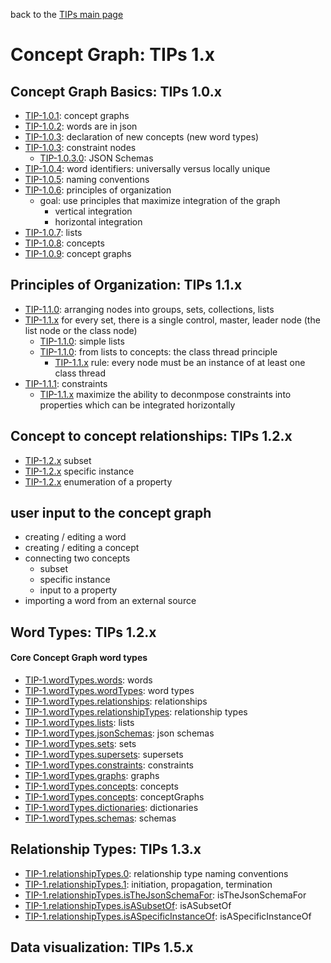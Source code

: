 back to the [TIPs main page](..)

Concept Graph: TIPs 1.x
=====

## Concept Graph Basics: TIPs 1.0.x
- [TIP-1.0.1](basics/conceptGraphs.md): concept graphs
- [TIP-1.0.2](basics/words.md): words are in json
- [TIP-1.0.3](basics/declarations.md): declaration of new concepts (new word types)
- [TIP-1.0.3](): constraint nodes
  - [TIP-1.0.3.0](): JSON Schemas
- [TIP-1.0.4](): word identifiers: universally versus locally unique
- [TIP-1.0.5](): naming conventions
- [TIP-1.0.6](basics/principlesOfOrganization.md): principles of organization
  - goal: use principles that maximize integration of the graph
    - vertical integration
    - horizontal integration
- [TIP-1.0.7](): lists
- [TIP-1.0.8](): concepts
- [TIP-1.0.9](): concept graphs

## Principles of Organization: TIPs 1.1.x
- [TIP-1.1.0](principlesOfOrganization/setsOfNodes.md): arranging nodes into groups, sets, collections, lists
- [TIP-1.1.x]() for every set, there is a single control, master, leader node (the list node or the class node)
  - [TIP-1.1.0](principlesOfOrganization/simpleLists.md): simple lists
  - [TIP-1.1.0](principlesOfOrganization/classThreadPrinciple.md): from lists to concepts: the class thread principle
    - [TIP-1.1.x]() rule: every node must be an instance of at least one class thread
- [TIP-1.1.1](principlesOfOrganization/constraints.md): constraints
  - [TIP-1.1.x]() maximize the ability to deconmpose constraints into properties which can be integrated horizontally

## Concept to concept relationships: TIPs 1.2.x
- [TIP-1.2.x]() subset
- [TIP-1.2.x]() specific instance
- [TIP-1.2.x]() enumeration of a property

## user input to the concept graph
- creating / editing a word
- creating / editing a concept
- connecting two concepts
  - subset
  - specific instance
  - input to a property
- importing a word from an external source

## Word Types: TIPs 1.2.x
#### Core Concept Graph word types
- [TIP-1.wordTypes.words](): words
- [TIP-1.wordTypes.wordTypes](): word types
- [TIP-1.wordTypes.relationships](): relationships
- [TIP-1.wordTypes.relationshipTypes](): relationship types
- [TIP-1.wordTypes.lists](): lists
- [TIP-1.wordTypes.jsonSchemas](https://github.com/wds4/tapestry-protocol/tree/main/wordTypes/jsonSchema): json schemas
- [TIP-1.wordTypes.sets](https://github.com/wds4/tapestry-protocol/tree/main/wordTypes/set): sets
- [TIP-1.wordTypes.supersets](): supersets
- [TIP-1.wordTypes.constraints](): constraints
- [TIP-1.wordTypes.graphs](): graphs
- [TIP-1.wordTypes.concepts](): concepts
- [TIP-1.wordTypes.concepts](): conceptGraphs
- [TIP-1.wordTypes.dictionaries](): dictionaries
- [TIP-1.wordTypes.schemas](): schemas

## Relationship Types: TIPs 1.3.x
- [TIP-1.relationshipTypes.0](): relationship type naming conventions
- [TIP-1.relationshipTypes.1](): initiation, propagation, termination
- [TIP-1.relationshipTypes.isTheJsonSchemaFor](): isTheJsonSchemaFor
- [TIP-1.relationshipTypes.isASubsetOf](): isASubsetOf
- [TIP-1.relationshipTypes.isASpecificInstanceOf](): isASpecificInstanceOf
  
## Data visualization: TIPs 1.5.x

